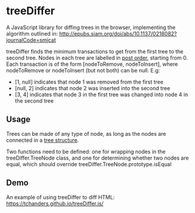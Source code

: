 # treeDiffer

A JavaScript library for diffing trees in the browser, implementing the algorithm outlined in: http://epubs.siam.org/doi/abs/10.1137/0218082?journalCode=smjcat

treeDiffer finds the minimum transactions to get from the first tree to the second tree. Nodes in each tree are labelled in [post order](https://en.wikipedia.org/wiki/Tree_traversal), starting from 0. Each transaction is of the form [nodeToRemove, nodeToInsert], where nodeToRemove or nodeToInsert (but not both) can be null. E.g:
* [1, null] indicates that node 1 was removed from the first tree
* [null, 2] indicates that node 2 was inserted into the second tree
* [3, 4] indicates that node 3 in the first tree was changed into node 4 in the second tree

## Usage

Trees can be made of any type of node, as long as the nodes are connected in a [tree structure](https://en.wikipedia.org/wiki/Tree_%28data_structure%29).

Two functions need to be defined: one for wrapping nodes in the treeDiffer.TreeNode class, and one for determining whether two nodes are equal, which should override treeDiffer.TreeNode.prototype.isEqual

## Demo

An example of using treeDiffer to diff HTML: https://tchanders.github.io/treeDiffer.js/
